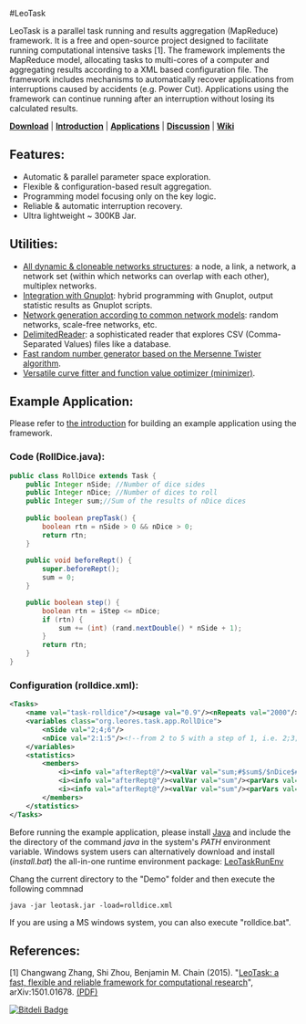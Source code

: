 #LeoTask

LeoTask is a parallel task running and results aggregation (MapReduce) framework. It is a free and open-source project designed to facilitate running computational intensive tasks [1]. The framework implements the MapReduce model, allocating tasks to multi-cores of a computer and aggregating results according to a XML based configuration file. The framework includes mechanisms to automatically recover applications from interruptions caused by accidents (e.g. Power Cut). Applications using the framework can continue running after an interruption without losing its calculated results.

[**Download**](leotask/demo/leotask.zip?raw=true) | [**Introduction**](leotask/doc/introduction.pdf?raw=true) | [**Applications**](https://github.com/mleoking/LeoTaskApp) | [**Discussion**](http://groups.google.com/forum/#!forum/leotask) | [**Wiki**](https://github.com/mleoking/LeoTask/wiki)

## Features:

* Automatic & parallel parameter space exploration.
* Flexible & configuration-based result aggregation.
* Programming model focusing only on the key logic.
* Reliable & automatic interruption recovery.
* Ultra lightweight ~ 300KB Jar.

## Utilities:
* [All dynamic & cloneable networks structures](leotask/src/app/org/leores/demo/NetDemo.java): a node, a link, a network, a network set (within which networks can overlap with each other), multiplex networks.
* [Integration with Gnuplot](leotask/src/app/org/leores/demo/JGnuplotDemo.java): hybrid programming with Gnuplot, output statistic results as Gnuplot scripts.
* [Network generation according to common network models](leotask/src/app/org/leores/demo/ModDemo.java): random networks, scale-free networks, etc.
* [DelimitedReader](leotask/src/app/org/leores/demo/DelimitedReaderDemo.java): a sophisticated reader that explores CSV (Comma-Separated Values) files like a database.
* [Fast random number generator based on the Mersenne Twister algorithm](leotask/src/app/org/leores/demo/RandomUtilDemo.java).
* [Versatile curve fitter and function value optimizer (minimizer)](leotask/src/app/org/leores/demo/MathDemo.java).

## Example Application:

Please refer to [the introduction](leotask/doc/introduction.pdf?raw=true) for building an example application using the framework.

### Code (RollDice.java):
```java
public class RollDice extends Task {
    public Integer nSide; //Number of dice sides
    public Integer nDice; //Number of dices to roll
    public Integer sum;//Sum of the results of nDice dices
   
    public boolean prepTask() {
        boolean rtn = nSide > 0 && nDice > 0;
        return rtn;
    }
    
    public void beforeRept() {
        super.beforeRept();
        sum = 0;
    }

    public boolean step() {
        boolean rtn = iStep <= nDice;
        if (rtn) {
            sum += (int) (rand.nextDouble() * nSide + 1);
        }
        return rtn;
    }
}
```

### Configuration (rolldice.xml):
```xml
<Tasks>
    <name val="task-rolldice"/><usage val="0.9"/><nRepeats val="2000"/><checkInterval val="4"/>
    <variables class="org.leores.task.app.RollDice">    
        <nSide val="2;4;6"/>
        <nDice val="2:1:5"/><!--from 2 to 5 with a step of 1, i.e. 2;3;4;5 -->
    </variables>
    <statistics>
        <members>
            <i><info val="afterRept@"/><valVar val="sum;#$sum$/$nDice$#"/><parVars val="nSide;nDice"/></i>
            <i><info val="afterRept@"/><valVar val="sum"/><parVars val="nSide"/></i>
            <i><info val="afterRept@"/><valVar val="sum"/><parVars val="nDice"/></i> 
        </members>
    </statistics>
</Tasks>
```

Before running the example application, please install [Java](http://www.oracle.com/technetwork/java/javase/downloads/jdk7-downloads-1880260.html) and include the the directory of the command _java_ in the system's _PATH_ environment variable. Windows system users can alternatively download and install (_install.bat_) the all-in-one runtime environment package: [LeoTaskRunEnv](https://github.com/mleoking/LeoTaskApp/releases/download/v1.0.0/LeoTaskRunEnv.zip)

Chang the current directory to the "Demo" folder and then execute the following commnad

    java -jar leotask.jar -load=rolldice.xml

If you are using a MS windows system, you can also execute "rolldice.bat".

## References:

[1] Changwang Zhang, Shi Zhou, Benjamin M. Chain (2015). "[LeoTask: a fast, flexible and reliable framework for computational research](http://arxiv.org/abs/1501.01678)", arXiv:1501.01678. [(PDF)](http://arxiv-web3.library.cornell.edu/pdf/1501.01678v1)



[![Bitdeli Badge](https://d2weczhvl823v0.cloudfront.net/mleoking/leotask/trend.png)](https://bitdeli.com/free "Bitdeli Badge")


